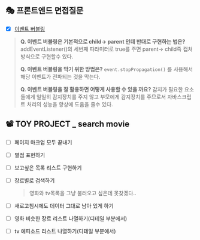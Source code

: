 ## 🎭 프론트엔드 면접질문
- [x] [이벤트 버블링](https://velog.io/@gay0ung/Event)
> **Q. 이벤트 버블링은 기본적으로 child-> parent 인데 반대로 구현하는 법은?**
addEventListener()의 세번째 파라미터로 true를 주면 parent-> child즉 캡처 방식으로 구현할수 있다.
>
> **Q. 이벤트 버블링을 막기 위한 방법은?**
`event.stopPropagation()` 를 사용해서 해당 이벤트가 전파되는 것을 막는다.
>
>**Q. 이벤트 버블링을 잘 활용하면 어떻게 사용할 수 있을 까요?**
> 감지가 필요한 요소들에게 일일히 감지장치를 주지 않고 부모에게 감지장치를 주므로서 자바스크립트 처리의 성능을 향상에 도움을 줄수 있다.

## 📽 TOY PROJECT _ search movie 
 - [ ] 페이지 마크업 모두 끝내기
 - [ ] 별점 표현하기
 - [ ] 보고싶은 목록 리스트 구현하기
 - [ ] 장르별로 검색하기
	>영화와 tv목록을 그냥 불러오고 싶은데 못찾겠다..
 - [ ] 새로고침시에도 데이터 그대로 남아 있게 하기 
 - [ ] 영화 비슷한 장르 리스트 나열하기(디테일 부분에서)
 - [ ] tv 에피소드 리스트 나열하기(디테일 부분에서)

